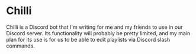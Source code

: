 # Chilli
Chilli is a Discord bot that I'm writing for me and my friends to use in our Discord server.
Its functionality will probably be pretty limited, and my main plan for its use is for us to be able to edit playlists via Discord slash commands.
